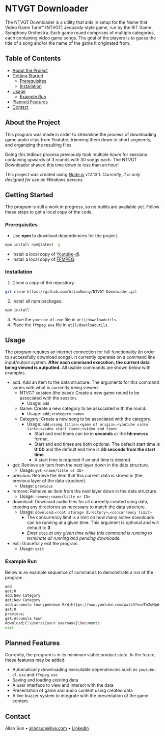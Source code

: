 # NTVGT Downloader
The NTVGT Downloader is a utility that aids in setup for the Name that Video Game Tune™ (NTVGT) Jeopardy-style game, run by the RIT Game Symphony Orchestra. Each game round comprises of multiple categories, each containing video game songs. The goal of the players is to guess the title of a song and/or the name of the game it originated from.


## Table of Contents
* [About the Project](#about-the-project)
* [Getting Started](#getting-started)
  * [Prerequisites](#prerequisites)
  * [Installation](#installation)
* [Usage](#usage)
  * [Example Run](#example-run)
* [Planned Features](#planned-features)
* [Contact](#contact)

## About the Project
This program was made in order to streamline the process of downloading game audio clips from Youtube, trimming them down to short segments, and organizing the resulting files. 

Doing this tedious process previously took multiple hours for sessions containing upwards of 3 rounds with 30 songs each. The NTVGT Downloader shaved this time down to less than an hour!

This project was created using [Node.js](https://nodejs.org/) v12.13.1. _Currently, it is only designed for use on Windows devices._


## Getting Started
The program is still a work in progress, so no builds are available yet. Follow these steps to get a local copy of the code.

### Prerequisites
* Use **npm** to download dependencies for the project.
```sh
npm install npm@latest -g
```
* Install a local copy of [Youtube-dl](http://ytdl-org.github.io/youtube-dl/).
* Install a local copy of [FFMPEG](https://ffmpeg.org/).

### Installation
1. Clone a copy of the repository.
```sh
git clone https://github.com/AllanSunny/NTVGT-Downloader.git
```
2. Install all npm packages.
```sh
npm install
```
3. Place the ``youtube-dl.exe`` file in ``util/downloadutils``.
4. Place the ``ffmpeg.exe`` file in ``util/downloadutils``.


## Usage
The program requires an internet connection for full functionality (in order to successfully download songs). It currently operates on a command line input/output system. __After each command execution, the current data being viewed is outputted.__ All usable commands are shown below with examples. 

* add: Add an item to the data structure. The arguments for this command varies with what is currently being viewed.
  * NTVGT session (the base): Create a new game round to be associated with the session.
    * Usage: ``add``
  * Game: Create a new category to be associated with the round.
    * Usage: ``add;<category name>``
  * Category: Create a new song to be associated with the category.
    * Usage: ``add;<song title>;<game of origin>;<youtube video link>;<video start time>;<video end time>``
      * Start and end times can be in **seconds** or the **hh:mm:ss** format.
      * Start and end times are both optional. The default start time is **0:00** and the default end time is **30 seconds from the start time**.
      * A start time is required if an end time is desired.
* get: Retrieve an item from the next layer down in the data structure.
  * Usage: ``get;<name/title or ID>``
* previous: Retrieve the item that this current data is stored in (the previous layer of the data structure).
  * Usage: ``previous``
* remove: Remove an item from the next layer down in the data structure.
  * Usage: ``remove;<name/title or ID>``
* download: Download audio files for all currently created song data, creating any directories as necessary to match the data structure.
  * Usage: ``download;<root storage directory>;<concurrency limit>``
    * The concurrency limit is a limit on how many active downloads can be running at a given time. This argument is optional and will default to **3**.
    * _Enter_ ``stop`` _at any given time while this command is running to terminate all running and pending downloads._
* exit: Gracefully exit the program.
  * Usage: ``exit``
  
### Example Run
Below is an example sequence of commands to demonstrate a run of the program.
```sh
add
get;0
add;New Category
get;New Category
add;accumula town;pokemon B/W;https://www.youtube.com/watch?v=dTnZqMpWttY;0:00;40
get;0
previous;
get;Accumula town
download;C:\Users\[your username]\Documents
exit
```


## Planned Features
Currently, the program is in its minimum viable product state. In the future, these features may be added.
* Automatically downloading executable dependencies such as ``youtube-dl.exe`` and ``ffmpeg.exe``
* Saving and loading existing data
* A user interface to view and interact with the data
*	Presentation of game and audio content using created data
*	A live buzzer system to integrate with the presentation of the game content


## Contact
Allan Sun • allansun@live.com • [LinkedIn](https://linkedin.com/in/allan-sunny)

